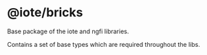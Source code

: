 # @iote/bricks

Base package of the iote and ngfi libraries. 

Contains a set of base types which are required throughout the libs.
